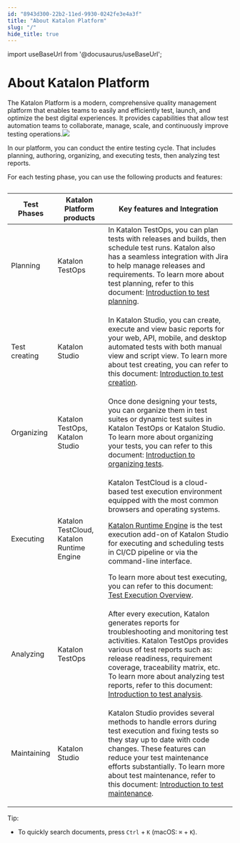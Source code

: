 ```yaml
---
id: "8943d300-22b2-11ed-9930-0242fe3e4a3f"
title: "About Katalon Platform"
slug: "/"
hide_title: true
---
```

import useBaseUrl from '@docusaurus/useBaseUrl';


# <a id="concept-8072" class="anchor_top_offset"/><a id="ariaid-title1" class="anchor_top_offset"/>About Katalon Platform

<p xmlns="http://www.w3.org/1999/xhtml" className="p">The <span className="ph">Katalon Platform</span> is a modern, comprehensive quality management platform that enables teams to easily and efficiently test, launch, and optimize the best digital experiences. It provides capabilities that allow test automation teams to collaborate, manage, scale, and continuously improve testing operations.<img className="image" width={600} src={useBaseUrl("/f28715a0-3966-11ed-9930-0242fe3e4a3f.svg")} /></p> 
<p xmlns="http://www.w3.org/1999/xhtml" className="p">In our platform, you can conduct the entire testing cycle. That includes planning, authoring, organizing, and executing tests, then analyzing test reports.</p> 
<p xmlns="http://www.w3.org/1999/xhtml" className="p">For each testing phase, you can use the following products and features:</p> 
<div xmlns="http://www.w3.org/1999/xhtml" className="p"><table className="table anchor_top_offset" id="concept-8072__19672514-03ff-4b7f-b699-13fa557ed441"><caption /><colgroup><col /><col /><col /></colgroup><thead className="thead"><tr className><th className="entry anchor_top_offset" id="concept-8072__19672514-03ff-4b7f-b699-13fa557ed441__entry__1">Test Phases</th><th className="entry anchor_top_offset" id="concept-8072__19672514-03ff-4b7f-b699-13fa557ed441__entry__2"><span className="ph">Katalon Platform</span> products </th><th className="entry anchor_top_offset" id="concept-8072__19672514-03ff-4b7f-b699-13fa557ed441__entry__3">Key features and Integration</th></tr></thead><tbody className="tbody"><tr className><td className="entry" headers="concept-8072__19672514-03ff-4b7f-b699-13fa557ed441__entry__1 concept-8072__19672514-03ff-4b7f-b699-13fa557ed441__entry__2 concept-8072__19672514-03ff-4b7f-b699-13fa557ed441__entry__3 ">Planning </td><td className="entry" headers="concept-8072__19672514-03ff-4b7f-b699-13fa557ed441__entry__1 concept-8072__19672514-03ff-4b7f-b699-13fa557ed441__entry__2 concept-8072__19672514-03ff-4b7f-b699-13fa557ed441__entry__3 "><span className="ph">Katalon TestOps</span></td><td className="entry" headers="concept-8072__19672514-03ff-4b7f-b699-13fa557ed441__entry__1 concept-8072__19672514-03ff-4b7f-b699-13fa557ed441__entry__2 concept-8072__19672514-03ff-4b7f-b699-13fa557ed441__entry__3 ">In <span className="ph">Katalon TestOps</span>, you can plan tests with releases and builds, then schedule test runs. Katalon also has a seamless integration with Jira to help manage releases and requirements. To learn more about test planning, refer to this document: <a className="xref" href="/docs/plan/introduction-to-test-planning">Introduction to  test planning</a>.</td></tr><tr className><td className="entry" headers="concept-8072__19672514-03ff-4b7f-b699-13fa557ed441__entry__1 concept-8072__19672514-03ff-4b7f-b699-13fa557ed441__entry__2 concept-8072__19672514-03ff-4b7f-b699-13fa557ed441__entry__3 ">Test creating</td><td className="entry" headers="concept-8072__19672514-03ff-4b7f-b699-13fa557ed441__entry__1 concept-8072__19672514-03ff-4b7f-b699-13fa557ed441__entry__2 concept-8072__19672514-03ff-4b7f-b699-13fa557ed441__entry__3 "><span className="ph">Katalon Studio</span></td><td className="entry" headers="concept-8072__19672514-03ff-4b7f-b699-13fa557ed441__entry__1 concept-8072__19672514-03ff-4b7f-b699-13fa557ed441__entry__2 concept-8072__19672514-03ff-4b7f-b699-13fa557ed441__entry__3 "><p className="p">In <span className="ph">Katalon Studio</span>, you can create, execute and view basic reports for your web, API, mobile, and desktop automated tests with both manual view and script view. To learn more about test creating, you can refer to this document: <a className="xref" href="/docs/create-tests/introduction-to-test-creation/introduction-to-test-creation">Introduction to test creation</a>.</p></td></tr><tr className><td className="entry" headers="concept-8072__19672514-03ff-4b7f-b699-13fa557ed441__entry__1 concept-8072__19672514-03ff-4b7f-b699-13fa557ed441__entry__2 concept-8072__19672514-03ff-4b7f-b699-13fa557ed441__entry__3 ">Organizing</td><td className="entry" headers="concept-8072__19672514-03ff-4b7f-b699-13fa557ed441__entry__1 concept-8072__19672514-03ff-4b7f-b699-13fa557ed441__entry__2 concept-8072__19672514-03ff-4b7f-b699-13fa557ed441__entry__3 "><span className="ph">Katalon TestOps</span>, <span className="ph">Katalon Studio</span></td><td className="entry" headers="concept-8072__19672514-03ff-4b7f-b699-13fa557ed441__entry__1 concept-8072__19672514-03ff-4b7f-b699-13fa557ed441__entry__2 concept-8072__19672514-03ff-4b7f-b699-13fa557ed441__entry__3 ">Once done designing your tests, you can organize them in test suites or dynamic test suites in <span className="ph">Katalon TestOps</span> or <span className="ph">Katalon Studio</span>. To learn more about organizing your tests, you can refer to this document: <a className="xref" href="/docs/organize/introduction-to-organizing-tests/introduction-to-organizing-tests">Introduction to organizing tests</a>.</td></tr><tr className><td className="entry" headers="concept-8072__19672514-03ff-4b7f-b699-13fa557ed441__entry__1 concept-8072__19672514-03ff-4b7f-b699-13fa557ed441__entry__2 concept-8072__19672514-03ff-4b7f-b699-13fa557ed441__entry__3 ">Executing</td><td className="entry" headers="concept-8072__19672514-03ff-4b7f-b699-13fa557ed441__entry__1 concept-8072__19672514-03ff-4b7f-b699-13fa557ed441__entry__2 concept-8072__19672514-03ff-4b7f-b699-13fa557ed441__entry__3 "><span className="ph">Katalon TestCloud</span>, <span className="ph">Katalon Runtime Engine</span></td><td className="entry" headers="concept-8072__19672514-03ff-4b7f-b699-13fa557ed441__entry__1 concept-8072__19672514-03ff-4b7f-b699-13fa557ed441__entry__2 concept-8072__19672514-03ff-4b7f-b699-13fa557ed441__entry__3 "><p className="p"> Katalon TestCloud is a cloud-based test execution environment equipped with the most common browsers and operating systems.</p><p className="p"><a className="xref" href="/docs/execute/katalon-runtime-engine/katalon-runtime-engine-overview">Katalon Runtime Engine</a> is the test execution add-on of <span className="ph">Katalon Studio</span> for executing and scheduling tests in CI/CD pipeline or via the command-line interface.</p><p className="p">To learn more about test executing, you can refer to this document: <a className="xref" href="/docs/execute/test-execution-overview">Test Execution Overview</a>.</p></td></tr><tr className><td className="entry" headers="concept-8072__19672514-03ff-4b7f-b699-13fa557ed441__entry__1 concept-8072__19672514-03ff-4b7f-b699-13fa557ed441__entry__2 concept-8072__19672514-03ff-4b7f-b699-13fa557ed441__entry__3 ">Analyzing</td><td className="entry" headers="concept-8072__19672514-03ff-4b7f-b699-13fa557ed441__entry__1 concept-8072__19672514-03ff-4b7f-b699-13fa557ed441__entry__2 concept-8072__19672514-03ff-4b7f-b699-13fa557ed441__entry__3 "><span className="ph">Katalon TestOps</span></td><td className="entry" headers="concept-8072__19672514-03ff-4b7f-b699-13fa557ed441__entry__1 concept-8072__19672514-03ff-4b7f-b699-13fa557ed441__entry__2 concept-8072__19672514-03ff-4b7f-b699-13fa557ed441__entry__3 ">After every execution, Katalon generates reports for troubleshooting and monitoring test activities. <span className="ph">Katalon TestOps</span> provides various of test reports such as: release readiness, requirement coverage, traceability matrix, etc. To learn more about analyzing test reports, refer to this document: <a className="xref" href="/docs/analyze/introduction-to-test-analysis">Introduction to test analysis</a>.</td></tr><tr className><td className="entry" headers="concept-8072__19672514-03ff-4b7f-b699-13fa557ed441__entry__1 concept-8072__19672514-03ff-4b7f-b699-13fa557ed441__entry__2 concept-8072__19672514-03ff-4b7f-b699-13fa557ed441__entry__3 ">Maintaining</td><td className="entry" headers="concept-8072__19672514-03ff-4b7f-b699-13fa557ed441__entry__1 concept-8072__19672514-03ff-4b7f-b699-13fa557ed441__entry__2 concept-8072__19672514-03ff-4b7f-b699-13fa557ed441__entry__3 "><span className="ph">Katalon Studio</span></td><td className="entry" headers="concept-8072__19672514-03ff-4b7f-b699-13fa557ed441__entry__1 concept-8072__19672514-03ff-4b7f-b699-13fa557ed441__entry__2 concept-8072__19672514-03ff-4b7f-b699-13fa557ed441__entry__3 "><p className="p"><span className="ph">Katalon Studio</span> provides several methods to handle errors during test execution and fixing tests so they stay up to date with code changes. These features can reduce your test maintenance efforts substantially. To learn more about test maintenance, refer to this document: <a className="xref" href="/docs/maintain/introduction-to-test-maintenance">Introduction to test maintenance</a>.</p></td></tr></tbody></table></div>
<div xmlns="http://www.w3.org/1999/xhtml" className="p"><div className="note tip note_tip"><span className="note__title">Tip:</span> <ul className="ul"><li className="li"><p className="p">To quickly search documents, press <code className="ph codeph">Ctrl</code> + <code className="ph codeph">K</code> (macOS: <code className="ph codeph">⌘</code> + <code className="ph codeph">K</code>). </p></li></ul></div></div>
